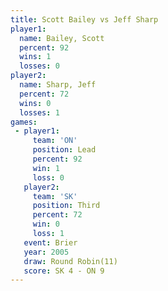 ```yaml
---
title: Scott Bailey vs Jeff Sharp
player1:             
  name: Bailey, Scott
  percent: 92        
  wins: 1            
  losses: 0          
player2:             
  name: Sharp, Jeff  
  percent: 72        
  wins: 0            
  losses: 1          
games:
 - player1:        
     team: 'ON'    
     position: Lead
     percent: 92   
     win: 1        
     loss: 0       
   player2:         
     team: 'SK'     
     position: Third
     percent: 72    
     win: 0         
     loss: 1        
   event: Brier         
   year: 2005           
   draw: Round Robin(11)
   score: SK 4 - ON 9   
---
```

